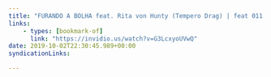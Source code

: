 ```yaml
---
title: "FURANDO A BOLHA feat. Rita von Hunty (Tempero Drag) | feat 011 - Invidious"
links:
    - types: [bookmark-of]
      link: "https://invidio.us/watch?v=G3LcxyoUVwQ"
date: 2019-10-02T22:30:45.989+00:00
syndicationLinks:

---
```


